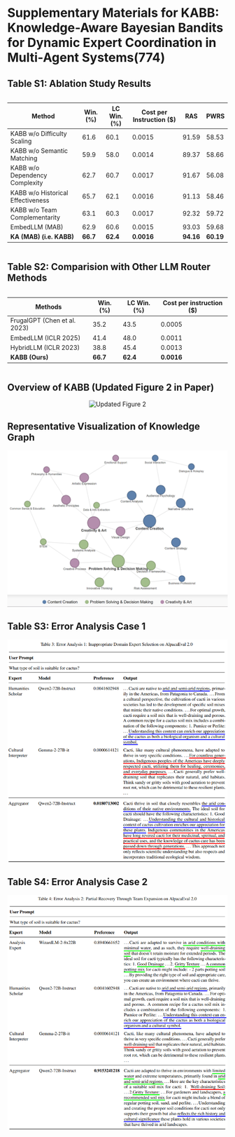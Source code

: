 # Supplementary Materials for KABB: Knowledge-Aware Bayesian Bandits for Dynamic Expert Coordination in Multi-Agent Systems(774)

## Table S1: Ablation Study Results

<div style="display: flex; justify-content: center;">
  <table>
    <thead>
      <tr>
        <th>Method</th>
        <th>Win. (%)</th>
        <th>LC Win. (%)</th>
        <th>Cost per Instruction ($)</th>
        <th>RAS</th>
        <th>PWRS</th>
      </tr>
    </thead>
    <tbody>
      <tr>
        <td>KABB w/o Difficulty Scaling</td>
        <td>61.6</td>
        <td>60.1</td>
        <td>0.0015</td>
        <td>91.59</td>
        <td>58.53</td>
      </tr>
      <tr>
        <td>KABB w/o Semantic Matching</td>
        <td>59.9</td>
        <td>58.0</td>
        <td>0.0014</td>
        <td>89.37</td>
        <td>58.66</td>
      </tr>
      <tr>
        <td>KABB w/o Dependency Complexity</td>
        <td>62.7</td>
        <td>60.7</td>
        <td>0.0017</td>
        <td>91.67</td>
        <td>56.08</td>
      </tr>
      <tr>
        <td>KABB w/o Historical Effectiveness</td>
        <td>65.7</td>
        <td>62.1</td>
        <td>0.0016</td>
        <td>91.13</td>
        <td>58.46</td>
      </tr>
      <tr>
        <td>KABB w/o Team Complementarity</td>
        <td>63.1</td>
        <td>60.3</td>
        <td>0.0017</td>
        <td>92.32</td>
        <td>59.72</td>
      </tr>
      <tr>
        <td>EmbedLLM (MAB)</td>
        <td>62.9</td>
        <td>60.6</td>
        <td>0.0015</td>
        <td>93.03</td>
        <td>59.68</td>
      </tr>
      <tr>
      <td><b>KA (MAB) (i.e. KABB)</b></td>
      <td><b>66.7</b></td>
      <td><b>62.4</b></td>
      <td><b>0.0016</b></td>
      <td><b>94.16</b></td>
      <td><b>60.19</b></td>
      </tr>
    </tbody>
  </table>
</div>

## Table S2: Comparision with Other LLM Router Methods

<div style="display: flex; justify-content: center;">
<table>
<thead>
<tr>
<th>Methods</th>
<th>Win. (%)</th>
<th>LC Win. (%)</th>
<th>Cost per instruction ($)</th>
</tr>
</thead>
<tbody>
<tr>
<td>FrugalGPT (Chen et al. 2023)</td>
<td>35.2</td>
<td>43.5</td>
<td>0.0005</td>
</tr>
<tr>
<td>EmbedLLM (ICLR 2025)</td>
<td>41.4</td>
<td>48.0</td>
<td>0.0011</td>
</tr>
<tr>
<td>HybridLLM (ICLR 2023)</td>
<td>38.8</td>
<td>45.4</td>
<td>0.0013</td>
</tr>
<tr>
<td><b>KABB (Ours)</b></td>
<td><b>66.7</b></td>
<td><b>62.4</b></td>
<td><b>0.0016</b></td>
</tr>
</tbody>
</table>
</div>

## Overview of KABB (Updated Figure 2 in Paper)
<div style="text-align: center;">
  <img src="d209159bd0fc1d5a8a8e968dd7424b2" alt="Updated Figure 2">
</div>

## Representative Visualization of Knowledge Graph
<div style="text-align: center;">
  <img src="knowledgegraph.png" alt="Updated picture of the knowledge graph">
</div>

## Table S3: Error Analysis Case 1
<div style="text-align: center;">
  <img src="6f0d0af9ed0c1a8a670b9403a9a3656.png" alt="Error analysis case 1">
</div>

## Table S4: Error Analysis Case 2
<div style="text-align: center;">
  <img src="32a90d29758a043aa1dedcaaf5dad1d.png" alt="Error analysis case 2">
</div>





